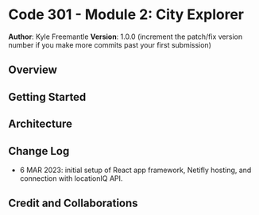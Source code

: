 # Code 301 - Module 2: City Explorer

**Author**: Kyle Freemantle
**Version**: 1.0.0 (increment the patch/fix version number if you make more commits past your first submission)

## Overview
<!-- Provide a high level overview of what this application is and why you are building it, beyond the fact that it's an assignment for this class. (i.e. What's your problem domain?) -->

## Getting Started
<!-- What are the steps that a user must take in order to build this app on their own machine and get it running? -->

## Architecture
<!-- Provide a detailed description of the application design. What technologies (languages, libraries, etc) you're using, and any other relevant design information. -->

## Change Log

- 6 MAR 2023: initial setup of React app framework, Netifly hosting, and connection with locationIQ API.

## Credit and Collaborations
<!-- Give credit (and a link) to other people or resources that helped you build this application. -->